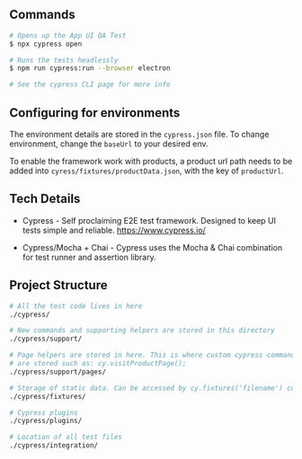 ## Commands

```bash
# Opens up the App UI QA Test
$ npx cypress open 

# Runs the tests headlessly
$ npm run cypress:run --browser electron

# See the cypress CLI page for more info

```

## Configuring for environments

The environment details are stored in the `cypress.json` file. To change environment, change the `baseUrl` to your desired env.

To enable the framework work with products, a product url path needs to be added into `cyress/fixtures/productData.json`, with the key of `productUrl`.

## Tech Details

* Cypress - Self proclaiming E2E test framework. Designed to keep UI tests simple and reliable. https://www.cypress.io/

* Cypress/Mocha + Chai - Cypress uses the Mocha & Chai combination for test runner and assertion library.

## Project Structure

```bash
# All the test code lives in here
./cypress/

# New commands and supporting helpers are stored in this directory
./cypress/support/

# Page helpers are stored in here. This is where custom cypress commands
# are stored such as: cy.visitProductPage();
./cypress/support/pages/

# Storage of static data. Can be accessed by cy.fixtures('filename') command. I suggest a read up on the async nature of Cypress prior to this. An example of its use resides in the ./cypress/pages/product.js file, the cy.visitProductPage() function...
./cypress/fixtures/

# Cypress plugins
./cypress/plugins/

# Location of all test files
./cypress/integration/